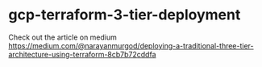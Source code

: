 # gcp-terraform-3-tier-deployment

Check out the article on medium 
https://medium.com/@narayanmurgod/deploying-a-traditional-three-tier-architecture-using-terraform-8cb7b72cddfa
